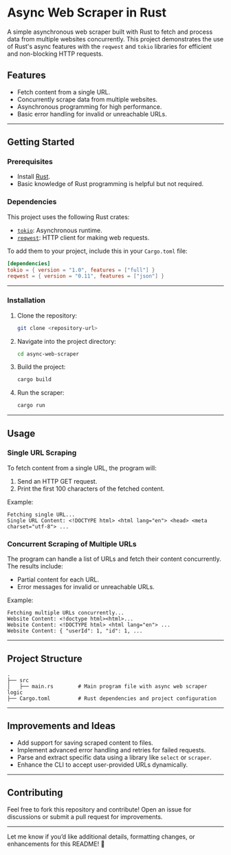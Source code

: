 
# Async Web Scraper in Rust

A simple asynchronous web scraper built with Rust to fetch and process data from multiple websites concurrently. This project demonstrates the use of Rust's async features with the `reqwest` and `tokio` libraries for efficient and non-blocking HTTP requests.

## Features
- Fetch content from a single URL.
- Concurrently scrape data from multiple websites.
- Asynchronous programming for high performance.
- Basic error handling for invalid or unreachable URLs.

---

## Getting Started

### Prerequisites
- Install [Rust](https://www.rust-lang.org/tools/install).
- Basic knowledge of Rust programming is helpful but not required.

### Dependencies
This project uses the following Rust crates:
- [`tokio`](https://crates.io/crates/tokio): Asynchronous runtime.
- [`reqwest`](https://crates.io/crates/reqwest): HTTP client for making web requests.

To add them to your project, include this in your `Cargo.toml` file:
```toml
[dependencies]
tokio = { version = "1.0", features = ["full"] }
reqwest = { version = "0.11", features = ["json"] }
```

---

### Installation
1. Clone the repository:
   ```bash
   git clone <repository-url>
   ```
2. Navigate into the project directory:
   ```bash
   cd async-web-scraper
   ```

3. Build the project:
   ```bash
   cargo build
   ```

4. Run the scraper:
   ```bash
   cargo run
   ```

---

## Usage

### Single URL Scraping
To fetch content from a single URL, the program will:
1. Send an HTTP GET request.
2. Print the first 100 characters of the fetched content.

Example:
```plaintext
Fetching single URL...
Single URL Content: <!DOCTYPE html> <html lang="en"> <head> <meta charset="utf-8"> ...
```

### Concurrent Scraping of Multiple URLs
The program can handle a list of URLs and fetch their content concurrently. The results include:
- Partial content for each URL.
- Error messages for invalid or unreachable URLs.

Example:
```plaintext
Fetching multiple URLs concurrently...
Website Content: <!doctype html><html>...
Website Content: <!DOCTYPE html> <html lang="en"> ...
Website Content: { "userId": 1, "id": 1, ...
```

---

## Project Structure
```plaintext
.
├── src
│   ├── main.rs        # Main program file with async web scraper logic
├── Cargo.toml         # Rust dependencies and project configuration
```

---

## Improvements and Ideas
- Add support for saving scraped content to files.
- Implement advanced error handling and retries for failed requests.
- Parse and extract specific data using a library like `select` or `scraper`.
- Enhance the CLI to accept user-provided URLs dynamically.

---

## Contributing
Feel free to fork this repository and contribute! Open an issue for discussions or submit a pull request for improvements.

---

Let me know if you’d like additional details, formatting changes, or enhancements for this README! 🚀
